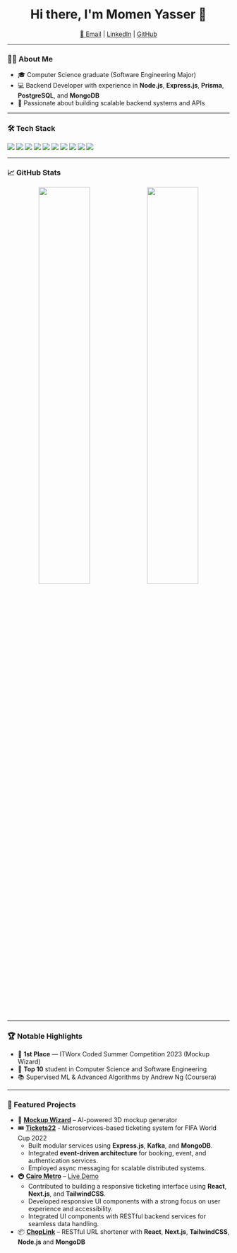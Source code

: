 <h1 align="center">Hi there, I'm Momen Yasser 👋</h1>

<p align="center">
  <a href="mailto:momenyasser522@gmail.com">📧 Email</a> |
  <a href="https://linkedin.com/in/momen-yasser-178200213">LinkedIn</a> |
  <a href="https://github.com/momenyasser01">GitHub</a>
</p>

---

### 👨‍💻 About Me

- 🎓 Computer Science graduate (Software Engineering Major)
- 💻 Backend Developer with experience in **Node.js**, **Express.js**, **Prisma**, **PostgreSQL**, and **MongoDB**
- 🚀 Passionate about building scalable backend systems and APIs

---

### 🛠️ Tech Stack

<p>
  <img src="https://img.shields.io/badge/-Node.js-339933?logo=node.js&logoColor=white&style=flat" />
  <img src="https://img.shields.io/badge/-Express.js-000000?logo=express&logoColor=white&style=flat" />
  <img src="https://img.shields.io/badge/-PostgreSQL-336791?logo=postgresql&logoColor=white&style=flat" />
  <img src="https://img.shields.io/badge/-MongoDB-47A248?logo=mongodb&logoColor=white&style=flat" />
  <img src="https://img.shields.io/badge/-Prisma-2D3748?logo=prisma&logoColor=white&style=flat" />
  <img src="https://img.shields.io/badge/-JavaScript-F7DF1E?logo=javascript&logoColor=black&style=flat" />
  <img src="https://img.shields.io/badge/-TypeScript-3178C6?logo=typescript&logoColor=white&style=flat" />
  <img src="https://img.shields.io/badge/-React-61DAFB?logo=react&logoColor=black&style=flat" />
  <img src="https://img.shields.io/badge/-Next.js-000000?logo=next.js&logoColor=white&style=flat" />
  <img src="https://img.shields.io/badge/-TailwindCSS-06B6D4?logo=tailwind-css&logoColor=white&style=flat" />
</p>

---

### 📈 GitHub Stats

<p align="center">
  <img src="https://github-readme-stats.vercel.app/api?username=momenyasser01&show_icons=true&theme=tokyonight" width="48%" />
  <img src="https://github-readme-stats.vercel.app/api/top-langs/?username=momenyasser01&layout=compact&theme=tokyonight" width="48%" />
</p>

---

### 🏆 Notable Highlights

- 🥇 **1st Place** — ITWorx Coded Summer Competition 2023 (Mockup Wizard)
- 🎯 **Top 10** student in Computer Science and Software Engineering
- 📚 Supervised ML & Advanced Algorithms by Andrew Ng (Coursera)

---

### 📂 Featured Projects

- 🔗 [**Mockup Wizard**](https://github.com/YoussefElbasha/MockupWizard) – AI-powered 3D mockup generator    
- 🎟️ [**Tickets22**](https://github.com/ssary/WorldCup-tickets) - Microservices-based ticketing system for FIFA World Cup 2022  
  - Built modular services using **Express.js**, **Kafka**, and **MongoDB**.  
  - Integrated **event-driven architecture** for booking, event, and authentication services.  
  - Employed async messaging for scalable distributed systems.
- 🚇 [**Cairo Metro**](https://github.com/skittlesaur/cairometro) – [Live Demo](https://cairometro.baraa.app/)  
  - Contributed to building a responsive ticketing interface using **React**, **Next.js**, and **TailwindCSS**.  
  - Developed responsive UI components with a strong focus on user experience and accessibility.  
  - Integrated UI components with RESTful backend services for seamless data handling.
- 📦 [**ChopLink**](https://github.com/momenyasser01/chop-link) – RESTful URL shortener with **React**, **Next.js**, **TailwindCSS**, **Node.js** and **MongoDB**
